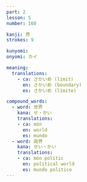 ```yaml
---
part: 2
lesson: 5
number: 160

kanji: 界
strokes: 9

kunyomi:
onyomi: カイ

meaning:
  translations:
    - ca: さかいめ (límit)
      en: さかいめ (boundary)
      es: さかいめ (límite)

compound_words:
  - word: 世界
    kana: せ・かい
    translations:
    - ca: món
      en: world
      es: mundo
  - word: 政界
    kana: せい・かい
    translations:
    - ca: mòn polític
      en: political world
      es: mundo político
---
```


